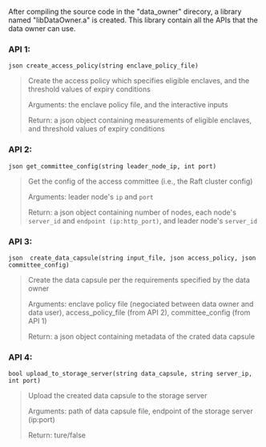 After compiling the source code in the "data_owner" direcory, a library named "libDataOwner.a" is created. This library contain all the APIs that the data owner can use.

### API 1: 
`json create_access_policy(string enclave_policy_file)`
> Create the access policy which specifies eligible enclaves, and the threshold values of expiry conditions
> 
> Arguments: the enclave policy file, and the interactive inputs
> 
> Return: a json object containing measurements of eligible enclaves, and threshold values of expiry conditions

### API 2: 
`json get_committee_config(string leader_node_ip, int port)`

> Get the config of the access committee (i.e., the Raft cluster config)
> 
> Arguments: leader node's `ip` and `port`
> 
> Return: a json object containing number of nodes, each node's `server_id` and `endpoint (ip:http_port)`, and leader node's `server_id`


### API 3: 
`json  create_data_capsule(string input_file, json access_policy, json committee_config)`
> Create the data capsule per the requirements specified by the data owner
> 
> Arguments: enclave policy file (negociated between data owner and data user), access_policy_file (from API 2), committee_config (from API 1)
> 
> Return: a json object containing metadata of the crated data capsule

### API 4: 
`bool upload_to_storage_server(string data_capsule, string server_ip, int port)`
> Upload the created data capsule to the storage server
> 
> Arguments: path of data capsule file, endpoint of the storage server (ip:port)
> 
> Return: ture/false


